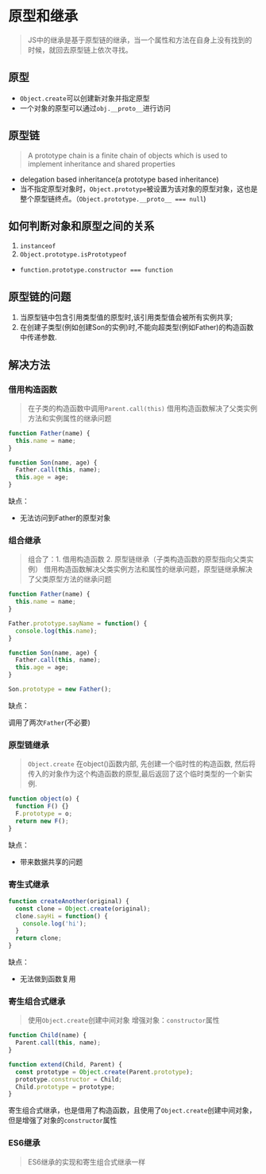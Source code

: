 # 原型和继承

> JS中的继承是基于原型链的继承，当一个属性和方法在自身上没有找到的时候，就回去原型链上依次寻找。

## 原型

- `Object.create`可以创建新对象并指定原型
- 一个对象的原型可以通过`obj.__proto__`进行访问

## 原型链

> A prototype chain is a finite chain of objects which is used to implement inheritance and shared properties

- delegation based inheritance(a prototype based inheritance)
- 当不指定原型对象时，`Object.prototype`被设置为该对象的原型对象，这也是整个原型链终点。（`Object.prototype.__proto__ === null`)

## 如何判断对象和原型之间的关系

1. `instanceof`
2. `Object.prototype.isPrototypeof`

- `function.prototype.constructor === function`

## 原型链的问题

1. 当原型链中包含引用类型值的原型时,该引用类型值会被所有实例共享;
2. 在创建子类型(例如创建Son的实例)时,不能向超类型(例如Father)的构造函数中传递参数.

## 解决方法

### 借用构造函数

> 在子类的构造函数中调用`Parent.call(this)`
> 借用构造函数解决了父类实例方法和实例属性的继承问题

```javascript
function Father(name) {
  this.name = name;
}

function Son(name, age) {
  Father.call(this, name);
  this.age = age;
}
```

缺点：

- 无法访问到Father的原型对象

### 组合继承

> 组合了：1. 借用构造函数 2. 原型链继承（子类构造函数的原型指向父类实例）
> 借用构造函数解决父类实例方法和属性的继承问题，原型链继承解决了父类原型方法的继承问题

```javascript
function Father(name) {
  this.name = name;
}

Father.prototype.sayName = function() {
  console.log(this.name);
}

function Son(name, age) {
  Father.call(this, name);
  this.age = age;
}

Son.prototype = new Father();
```

缺点：

调用了两次`Father`(不必要)

### 原型链继承

> `Object.create`
> 在object()函数内部, 先创建一个临时性的构造函数, 然后将传入的对象作为这个构造函数的原型,最后返回了这个临时类型的一个新实例.

```javascript
function object(o) {
  function F() {}
  F.prototype = o;
  return new F();
}
```

缺点：

- 带来数据共享的问题

### 寄生式继承

```javascript
function createAnother(original) {
  const clone = Object.create(original);
  clone.sayHi = function() {
    console.log('hi');
  }
  return clone;
}
```

缺点：

- 无法做到函数复用

### 寄生组合式继承

> 使用`Object.create`创建中间对象
> 增强对象：`constructor`属性

```javascript
function Child(name) {
  Parent.call(this, name);
}

function extend(Child, Parent) {
  const prototype = Object.create(Parent.prototype);
  prototype.constructor = Child;
  Child.prototype = prototype;
}
```

寄生组合式继承，也是借用了构造函数，且使用了`Object.create`创建中间对象，但是增强了对象的`constructor`属性

### ES6继承

> ES6继承的实现和寄生组合式继承一样
